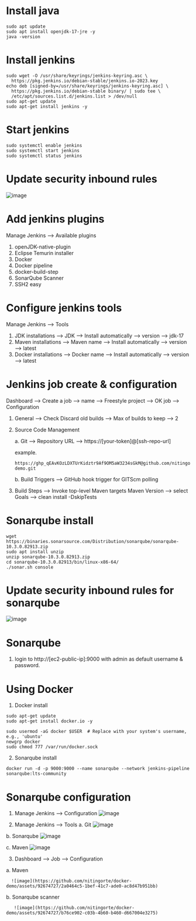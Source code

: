 # Install java
```
sudo apt update
sudo apt install openjdk-17-jre -y
java -version
```
# Install jenkins
```
sudo wget -O /usr/share/keyrings/jenkins-keyring.asc \
  https://pkg.jenkins.io/debian-stable/jenkins.io-2023.key
echo deb [signed-by=/usr/share/keyrings/jenkins-keyring.asc] \
  https://pkg.jenkins.io/debian-stable binary/ | sudo tee \
  /etc/apt/sources.list.d/jenkins.list > /dev/null
sudo apt-get update
sudo apt-get install jenkins -y
```
# Start jenkins
```
sudo systemctl enable jenkins
sudo systemctl start jenkins
sudo systemctl status jenkins
```
# Update security inbound rules

![image](https://github.com/nitingorte/docker-demo/assets/92674727/e02617bd-e4e3-4b85-b193-6be759a423c1)

# Add jenkins plugins

Manage Jenkins --> Available plugins
1. openJDK-native-plugin
2. Eclipse Temurin installer
3. Docker
4. Docker pipeline
5. docker-build-step
6. SonarQube Scanner
7. SSH2 easy

# Configure jenkins tools

Manage Jenkins --> Tools

1. JDK installations --> JDK --> Install automatically --> version --> jdk-17
2. Maven installations --> Maven name --> Install automatically --> version --> latest
3. Docker installations --> Docker name --> Install automatically --> version --> latest

# Jenkins job create & configuration

Dashboard --> Create a job --> name --> Freestyle project --> OK
job --> Configuration 
1. General --> Check Discard old builds --> Max of builds to keep --> 2
2. Source Code Management
   
   a. Git --> Repository URL --> https://[your-token]@[ssh-repo-url] 

   example.
   ```
   https://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@github.com/nitingorte/docker-demo.git
   ```
   b. Build Triggers --> GitHub hook trigger for GITScm polling
4. Build Steps --> Invoke top-level Maven targets
  Maven Version --> select
  Goals --> clean install -DskipTests

# Sonarqube install
```
wget https://binaries.sonarsource.com/Distribution/sonarqube/sonarqube-10.3.0.82913.zip
sudo apt install unzip
unzip sonarqube-10.3.0.82913.zip
cd sonarqube-10.3.0.82913/bin/linux-x86-64/
./sonar.sh console
```
# Update security inbound rules for sonarqube
![image](https://github.com/nitingorte/docker-demo/assets/92674727/46ddbae1-9a51-4433-8f7f-a745d3d9c4b9)

# Sonarqube 
1. login to http://[ec2-public-ip]:9000 with admin as default username & password.

# Using Docker
1. Docker install
```
sudo apt-get update
sudo apt-get install docker.io -y
```
```
sudo usermod -aG docker $USER  # Replace with your system's username, e.g., 'ubuntu'
newgrp docker
sudo chmod 777 /var/run/docker.sock
```
2. Sonarqube install
```
docker run -d -p 9000:9000 --name sonarqube --network jenkins-pipeline sonarqube:lts-community
```
# Sonarqube configuration
1. Manage Jenkins --> Configuration
![image](https://github.com/nitingorte/docker-demo/assets/92674727/fa38e9f0-444b-481d-9f21-33c3b88d2705)

2. Manage Jenkins --> Tools
  a. Git
    ![image](https://github.com/nitingorte/docker-demo/assets/92674727/b5b3fcb1-caeb-4f49-b8da-25ddeac1b019)

  b. Sonarqube 
    ![image](https://github.com/nitingorte/docker-demo/assets/92674727/7531570d-0a20-4412-ad4b-89d08a3d215e)

  c. Maven
    ![image](https://github.com/nitingorte/docker-demo/assets/92674727/bd50f1e3-7af2-48ff-a8b3-57f73ac8d49b)

3. Dashboard --> Job --> Configuration
   
  a. Maven

      ![image](https://github.com/nitingorte/docker-demo/assets/92674727/2a0464c5-1bef-41c7-ade0-ac8d47b951bb)
   
   b. Sonarqube scanner

       ![image](https://github.com/nitingorte/docker-demo/assets/92674727/b76ce902-c03b-4b60-b460-d667004e3275)


 









